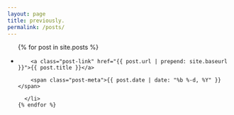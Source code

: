 ```yaml
---
layout: page
title: previously.
permalink: /posts/
---
```



  <ul class="post-list">
    {% for post in site.posts %}
      <li>

        <a class="post-link" href="{{ post.url | prepend: site.baseurl }}">{{ post.title }}</a>

        <span class="post-meta">{{ post.date | date: "%b %-d, %Y" }}</span>

      </li>
    {% endfor %}
  </ul>

